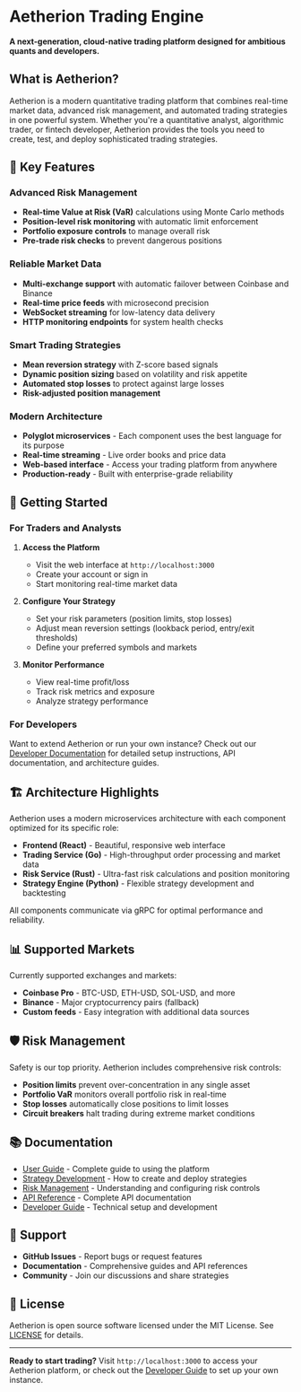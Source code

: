 # Aetherion Trading Engine

**A next-generation, cloud-native trading platform designed for ambitious quants and developers.**

## What is Aetherion?

Aetherion is a modern quantitative trading platform that combines real-time market data, advanced risk management, and automated trading strategies in one powerful system. Whether you're a quantitative analyst, algorithmic trader, or fintech developer, Aetherion provides the tools you need to create, test, and deploy sophisticated trading strategies.

## 🌟 Key Features

### Advanced Risk Management
- **Real-time Value at Risk (VaR)** calculations using Monte Carlo methods
- **Position-level risk monitoring** with automatic limit enforcement
- **Portfolio exposure controls** to manage overall risk
- **Pre-trade risk checks** to prevent dangerous positions

### Reliable Market Data
- **Multi-exchange support** with automatic failover between Coinbase and Binance
- **Real-time price feeds** with microsecond precision
- **WebSocket streaming** for low-latency data delivery
- **HTTP monitoring endpoints** for system health checks

### Smart Trading Strategies
- **Mean reversion strategy** with Z-score based signals
- **Dynamic position sizing** based on volatility and risk appetite
- **Automated stop losses** to protect against large losses
- **Risk-adjusted position management**

### Modern Architecture
- **Polyglot microservices** - Each component uses the best language for its purpose
- **Real-time streaming** - Live order books and price data
- **Web-based interface** - Access your trading platform from anywhere
- **Production-ready** - Built with enterprise-grade reliability

## 🚀 Getting Started

### For Traders and Analysts

1. **Access the Platform**
   - Visit the web interface at `http://localhost:3000`
   - Create your account or sign in
   - Start monitoring real-time market data

2. **Configure Your Strategy**
   - Set your risk parameters (position limits, stop losses)
   - Adjust mean reversion settings (lookback period, entry/exit thresholds)
   - Define your preferred symbols and markets

3. **Monitor Performance**
   - View real-time profit/loss
   - Track risk metrics and exposure
   - Analyze strategy performance

### For Developers

Want to extend Aetherion or run your own instance? Check out our [Developer Documentation](DEVELOPER.md) for detailed setup instructions, API documentation, and architecture guides.

## 🏗️ Architecture Highlights

Aetherion uses a modern microservices architecture with each component optimized for its specific role:

- **Frontend (React)** - Beautiful, responsive web interface
- **Trading Service (Go)** - High-throughput order processing and market data
- **Risk Service (Rust)** - Ultra-fast risk calculations and position monitoring  
- **Strategy Engine (Python)** - Flexible strategy development and backtesting

All components communicate via gRPC for optimal performance and reliability.

## 📊 Supported Markets

Currently supported exchanges and markets:

- **Coinbase Pro** - BTC-USD, ETH-USD, SOL-USD, and more
- **Binance** - Major cryptocurrency pairs (fallback)
- **Custom feeds** - Easy integration with additional data sources

## 🛡️ Risk Management

Safety is our top priority. Aetherion includes comprehensive risk controls:

- **Position limits** prevent over-concentration in any single asset
- **Portfolio VaR** monitors overall portfolio risk in real-time
- **Stop losses** automatically close positions to limit losses
- **Circuit breakers** halt trading during extreme market conditions

## 📚 Documentation

- [User Guide](docs/USER_GUIDE.md) - Complete guide to using the platform
- [Strategy Development](docs/STRATEGIES.md) - How to create and deploy strategies
- [Risk Management](docs/RISK.md) - Understanding and configuring risk controls
- [API Reference](docs/API.md) - Complete API documentation
- [Developer Guide](DEVELOPER.md) - Technical setup and development

## 🤝 Support

- **GitHub Issues** - Report bugs or request features
- **Documentation** - Comprehensive guides and API references
- **Community** - Join our discussions and share strategies

## 📄 License

Aetherion is open source software licensed under the MIT License. See [LICENSE](LICENSE) for details.

---

**Ready to start trading?** Visit `http://localhost:3000` to access your Aetherion platform, or check out the [Developer Guide](DEVELOPER.md) to set up your own instance.
